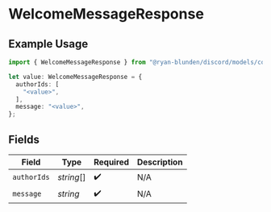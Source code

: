 # WelcomeMessageResponse

## Example Usage

```typescript
import { WelcomeMessageResponse } from "@ryan-blunden/discord/models/components";

let value: WelcomeMessageResponse = {
  authorIds: [
    "<value>",
  ],
  message: "<value>",
};
```

## Fields

| Field              | Type               | Required           | Description        |
| ------------------ | ------------------ | ------------------ | ------------------ |
| `authorIds`        | *string*[]         | :heavy_check_mark: | N/A                |
| `message`          | *string*           | :heavy_check_mark: | N/A                |